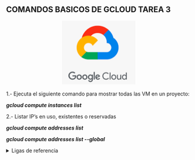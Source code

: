 

## COMANDOS BASICOS DE GCLOUD TAREA 3 ##

<p align ="center">
<img src="img/GCP.PNG" width="200">
</p>

1.- Ejecuta el siguiente comando para mostrar todas las VM en un proyecto:

***gcloud compute instances list***

2.- Listar IP’s en uso, existentes o reservadas

***gcloud compute addresses list***

***gcloud compute addresses list --global***


<details>
 <summary>Ligas de referencia</summary>

https://cloud.google.com/compute/docs/gcloud-compute/common-commands?hl=es-419


https://cloud.google.com/sdk/gcloud/reference/compute/addresses/list
</details>